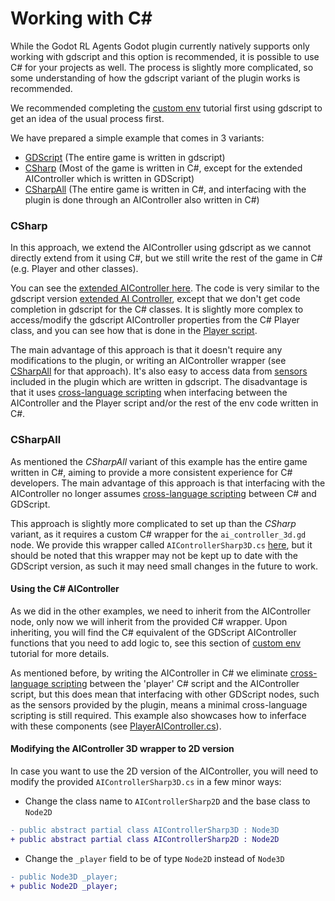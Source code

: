 # Working with C#

While the Godot RL Agents Godot plugin currently natively supports only working with gdscript and this option is recommended, 
it is possible to use C# for your projects as well. The process is slightly more complicated, so some understanding of
how the gdscript variant of the plugin works is recommended.

We recommended completing the [custom env](https://github.com/edbeeching/godot_rl_agents/blob/main/docs/CUSTOM_ENV.md) tutorial first using
gdscript to get an idea of the usual process first.

We have prepared a simple example that comes in 3 variants:
- [GDScript](https://github.com/edbeeching/godot_rl_agents_examples/tree/main/examples/TestExamples/SimpleReachGoal/GDScript) (The entire game is written in gdscript)
- [CSharp](https://github.com/edbeeching/godot_rl_agents_examples/tree/main/examples/TestExamples/SimpleReachGoal/CSharp) (Most of the game is written in C#, except for the extended AIController which is written in GDScript)
- [CSharpAll](https://github.com/edbeeching/godot_rl_agents_examples/tree/main/examples/TestExamples/SimpleReachGoal/CSharpAll) (The entire game is written in C#, and interfacing with the plugin is done through an AIController also  written in C#)

### CSharp

In this approach, we extend the AIController using gdscript as we cannot directly extend from it using C#, but we still write the rest of the game in C# (e.g. Player and other classes). 

You can see the [extended AIController here](https://github.com/edbeeching/godot_rl_agents_examples/blob/main/examples/TestExamples/SimpleReachGoal/CSharp/scenes/player/player_ai_controller.gd). The code is very similar to the gdscript version [extended AI Controller](https://github.com/edbeeching/godot_rl_agents_examples/blob/main/examples/TestExamples/SimpleReachGoal/GDScript/scenes/player/player_ai_controller.gd), except that we don't get code completion in gdscript for the C# classes. It is slightly more complex to access/modify the gdscript AIController properties from the C# Player class, and you can see how that is done in the [Player script](https://github.com/edbeeching/godot_rl_agents_examples/blob/main/examples/TestExamples/SimpleReachGoal/CSharp/scenes/player/Player.cs).

The main advantage of this approach is that it doesn't require any modifications to the plugin, or writing an AIController wrapper (see [CSharpAll](#csharpall) for that approach). It's also easy to access data from [sensors](https://github.com/edbeeching/godot_rl_agents/blob/main/docs/NODE_REFERENCE.md#sensors) included in the plugin which are written in gdscript. The disadvantage is that it uses [cross-language scripting](https://docs.godotengine.org/en/stable/tutorials/scripting/cross_language_scripting.html) when interfacing between the AIController and the Player script and/or the rest of the env code written in C#.

### CSharpAll

As mentioned the _CSharpAll_ variant of this example has the entire game written in C#, aiming to provide a more 
consistent experience for C# developers. The main advantage of this approach is that interfacing with the AIController 
no longer assumes [cross-language scripting](https://docs.godotengine.org/en/stable/tutorials/scripting/cross_language_scripting.html) between C# and GDScript.

This approach is slightly more complicated to set up than the _CSharp_ variant, as it requires a custom C# wrapper for 
the `ai_controller_3d.gd` node. We provide this wrapper called `AIControllerSharp3D.cs` [here](https://github.com/edbeeching/godot_rl_agents_examples/blob/main/examples/TestExamples/SimpleReachGoal/CSharpAll/scenes/player/AIControllerSharp3D.cs),
but it should be noted that this wrapper may not be kept up to date with the GDScript version, as such it may need small
changes in the future to work.

#### Using the C# AIController

As we did in the other examples, we need to inherit from the AIController node, only now we will inherit from the 
provided C# wrapper. Upon inheriting, you will find the C# equivalent of the GDScript AIController functions that you 
need to add logic to, see this section of [custom env](https://github.com/edbeeching/godot_rl_agents/blob/main/docs/CUSTOM_ENV.md#adding-the-ai-controller) tutorial for more details.

As mentioned before, by writing the AIController in C# we eliminate [cross-language scripting](https://docs.godotengine.org/en/stable/tutorials/scripting/cross_language_scripting.html) between the 'player'
C# script and the AIController script, but this does mean that interfacing with other GDScript nodes, such as the 
sensors provided by the plugin, means a minimal cross-language scripting is still required. This example also showcases
how to inferface with these components (see [PlayerAIController.cs](https://github.com/edbeeching/godot_rl_agents_examples/blob/main/examples/TestExamples/SimpleReachGoal/CSharpAll/scenes/player/PlayerAIController.cs)).

#### Modifying the AIController 3D wrapper to 2D version

In case you want to use the 2D version of the AIController, you will need to modify the provided 
`AIControllerSharp3D.cs` in a few minor ways:
- Change the class name to `AIControllerSharp2D` and the base class to `Node2D`
```diff
- public abstract partial class AIControllerSharp3D : Node3D
+ public abstract partial class AIControllerSharp2D : Node2D
```
- Change the `_player` field to be of type `Node2D` instead of `Node3D`
```diff
- public Node3D _player;
+ public Node2D _player;
```
